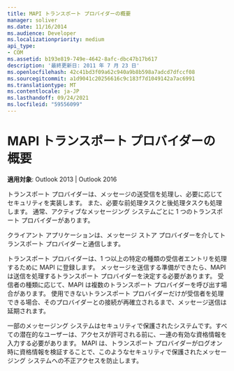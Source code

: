 ```yaml
---
title: MAPI トランスポート プロバイダーの概要
manager: soliver
ms.date: 11/16/2014
ms.audience: Developer
ms.localizationpriority: medium
api_type:
- COM
ms.assetid: b193e819-749e-4642-8afc-dbc47b17b617
description: '最終更新日: 2011 年 7 月 23 日'
ms.openlocfilehash: 42c41bd3f09a62c940a9b8b598a7adcd7dfccf08
ms.sourcegitcommit: a1d9041c20256616c9c183f7d1049142a7ac6991
ms.translationtype: MT
ms.contentlocale: ja-JP
ms.lasthandoff: 09/24/2021
ms.locfileid: "59556099"
---
```

# <a name="mapi-transport-provider-overview"></a>MAPI トランスポート プロバイダーの概要

  
  
**適用対象**: Outlook 2013 | Outlook 2016 
  
トランスポート プロバイダーは、メッセージの送受信を処理し、必要に応じてセキュリティを実装します。 また、必要な前処理タスクと後処理タスクも処理します。 通常、アクティブなメッセージング システムごとに 1 つのトランスポート プロバイダーがあります。
  
クライアント アプリケーションは、メッセージ ストア プロバイダーを介してトランスポート プロバイダーと通信します。 
  
トランスポート プロバイダーは、1 つ以上の特定の種類の受信者エントリを処理するために MAPI に登録します。 メッセージを送信する準備ができたら、MAPI は送信を処理するトランスポート プロバイダーを決定する必要があります。 受信者の種類に応じて、MAPI は複数のトランスポート プロバイダーを呼び出す場合があります。 使用できないトランスポート プロバイダーだけが受信者を処理できる場合、そのプロバイダーとの接続が再確立されるまで、メッセージ送信は延期されます。
  
一部のメッセージング システムはセキュリティで保護されたシステムです。すべての潜在的なユーザーは、アクセスが許可される前に、一連の有効な資格情報を入力する必要があります。 MAPI は、トランスポート プロバイダーがログオン時に資格情報を検証することで、このようなセキュリティで保護されたメッセージング システムへの不正アクセスを防止します。 
  

